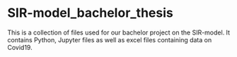 # SIR-model_bachelor_thesis
This is a collection of files used for our bachelor project on the SIR-model. It contains Python, Jupyter files as well as excel files containing data on Covid19.
